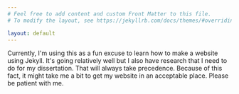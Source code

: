 ```yaml
---
# Feel free to add content and custom Front Matter to this file.
# To modify the layout, see https://jekyllrb.com/docs/themes/#overriding-theme-defaults

layout: default
---
```



Currently, I'm using this as a fun excuse to learn how to make a website using Jekyll. It's going relatively well but I also have research that I need to do for my dissertation. That will always take precedence. Because of this fact, it might take me a bit to get my website in an acceptable place. Please be patient with me.
